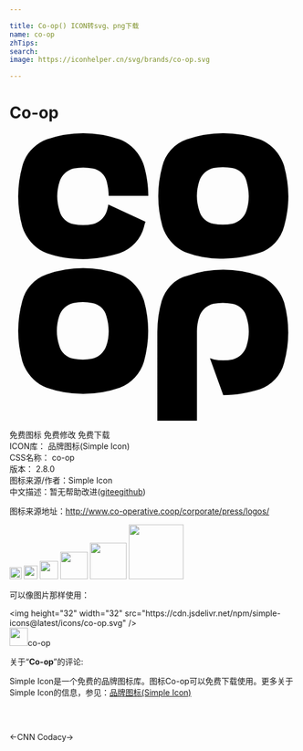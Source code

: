 ```yaml
---

title: Co-op() ICON转svg、png下载
name: co-op
zhTips: 
search: 
image: https://iconhelper.cn/svg/brands/co-op.svg

---
```


# Co-op  <small style="font-size: 60%;font-weight: 100"></small>

<div id="svg" class="svg-wrap">
<svg role="img" viewBox="0 0 24 24" xmlns="http://www.w3.org/2000/svg"><title>Co-op icon</title><path d="M23.275 5.265c0-.852-.132-1.703-.36-2.555-.328-1.016-1.081-1.834-2.031-2.194a9.248 9.248 0 0 0-6.092 0 3.168 3.168 0 0 0-2.03 2.194 9.532 9.532 0 0 0 0 5.077c.326 1.015 1.08 1.834 2.03 2.194a8.04 8.04 0 0 0 3.046.491c1.049 0 2.063-.196 3.046-.491a3.172 3.172 0 0 0 2.031-2.194c.229-.819.36-1.67.36-2.522zm-3.308 0c0 .393-.065.852-.196 1.212-.164.524-.623.95-1.18 1.081a4.233 4.233 0 0 1-1.571 0 1.473 1.473 0 0 1-1.18-1.081 4.025 4.025 0 0 1 0-2.489c.163-.524.622-.95 1.18-1.081a4.233 4.233 0 0 1 1.571 0 1.476 1.476 0 0 1 1.18 1.081c.13.458.196.884.196 1.277m-8.745 13.79a9.552 9.552 0 0 0 0-5.077c-.327-1.016-1.081-1.834-2.03-2.195a9.248 9.248 0 0 0-6.092 0 3.173 3.173 0 0 0-2.031 2.195 9.552 9.552 0 0 0 0 5.077c.328 1.015 1.081 1.834 2.031 2.193a9.248 9.248 0 0 0 6.092 0 3.392 3.392 0 0 0 2.03-2.193m-2.948-2.523c0 .393-.066.852-.197 1.212a1.644 1.644 0 0 1-1.179 1.081 4.238 4.238 0 0 1-1.572 0 1.477 1.477 0 0 1-1.179-1.081 4.04 4.04 0 0 1 0-2.489 1.64 1.64 0 0 1 1.179-1.081 4.196 4.196 0 0 1 1.572 0 1.476 1.476 0 0 1 1.179 1.081c.131.426.197.851.197 1.277m0-11.3h3.308c0-.851-.131-1.703-.36-2.521-.327-1.016-1.081-1.834-2.03-2.194a9.248 9.248 0 0 0-6.092 0C2.084.909 1.331 1.728 1.068 2.743a9.552 9.552 0 0 0 0 5.077c.328 1.015 1.081 1.834 2.031 2.194.982.36 1.998.492 3.046.492 1.048 0 2.063-.197 3.046-.492a3.17 3.17 0 0 0 2.03-2.194c.033-.131.065-.295.131-.426L8.241 5.953c-.033.196-.065.36-.131.557-.163.524-.622.95-1.179 1.081a4.238 4.238 0 0 1-1.572 0A1.478 1.478 0 0 1 4.18 6.51a4.04 4.04 0 0 1 0-2.489c.164-.524.622-.95 1.179-1.082a4.238 4.238 0 0 1 1.572 0A1.476 1.476 0 0 1 8.11 4.021c.098.425.164.818.164 1.211m4.421 8.779a9.442 9.442 0 0 0-.36 2.555V24h3.308v-7.468c0-.393.065-.852.196-1.212.163-.524.622-.95 1.18-1.081a4.191 4.191 0 0 1 1.571 0 1.478 1.478 0 0 1 1.18 1.081 4.04 4.04 0 0 1 0 2.489c-.164.523-.623.95-1.146 1.08a4.196 4.196 0 0 1-1.572 0c-.099-.031-.229-.064-.327-.098l1.113 3.079c1.049 0 2.063-.197 3.046-.491a3.175 3.175 0 0 0 2.031-2.194 9.552 9.552 0 0 0 0-5.077c-.328-1.016-1.081-1.834-2.031-2.195a9.248 9.248 0 0 0-6.092 0c-1.016.263-1.769 1.082-2.097 2.098"/></svg>
</div>
<detail full-name='co-op'></detail>

<div class="detail-page">
<p>
<span><span class="badge-success badge">免费图标</span> <span class="badge-success badge">免费修改</span>  <span class="badge-success badge">免费下载</span> </span>
<br/>
<span>
ICON库：
<span class="badge-secondary badge">品牌图标(Simple Icon)</span> 
</span>
<br/>
<span>
CSS名称：
<span class="badge-secondary badge">co-op</span> 
</span>

<br/>
<span>
版本：
<span class="badge-secondary badge">2.8.0</span> 
</span>
<br/>
<span>图标来源/作者：<span class="badge-light badge">Simple Icon</span></span> 
<br/>
<span class="zh-detail">中文描述：暂无<span class="help-link"><span>帮助改进</span>(<a href="https://gitee.com/liuwave/icon-helper/edit/master/json/brands/co-op.json" target="_blank" rel="noopener noreferrer">gitee</a><a href="https://github.com/liuwave/icon-helper/edit/master/json/brands/co-op.json" target="_blank" rel="noopener noreferrer">github</a></span>)</span><br/>
</p>
</div><div class="description description alert alert-light"><p>图标来源地址：<a href="http://www.co-operative.coop/corporate/press/logos/" target="_blank" rel="noopener noreferrer">http://www.co-operative.coop/corporate/press/logos/</a></p></div>
<div class="alert alert-dark">
<img height="21" width="21" src="https://cdn.jsdelivr.net/npm/simple-icons@latest/icons/co-op.svg" />
<img height="24" width="24" src="https://cdn.jsdelivr.net/npm/simple-icons@latest/icons/co-op.svg" />
<img height="32" width="32" src="https://cdn.jsdelivr.net/npm/simple-icons@latest/icons/co-op.svg" />
<img height="48" width="48" src="https://cdn.jsdelivr.net/npm/simple-icons@latest/icons/co-op.svg" />
<img height="64" width="64" src="https://cdn.jsdelivr.net/npm/simple-icons@latest/icons/co-op.svg" />
<img height="96" width="96" src="https://cdn.jsdelivr.net/npm/simple-icons@latest/icons/co-op.svg" />

</div>
<div>
  <p>可以像图片那样使用：    
  </p>
  <div class="alert alert-primary" style="font-size: 14px">
    &lt;img height="32" width="32" src="https://cdn.jsdelivr.net/npm/simple-icons@latest/icons/co-op.svg" /&gt;
    <copy-btn content='<img height="32" width="32" src="https://cdn.jsdelivr.net/npm/simple-icons@latest/icons/co-op.svg" />'></copy-btn>
  </div>
  <div class="alert alert-secondary">
    <img height="32" width="32" src="https://cdn.jsdelivr.net/npm/simple-icons@latest/icons/co-op.svg" />co-op
    <copy-btn content="co-op" btn-title="复制图标名称"></copy-btn>
  </div>
</div>
<div class="icon-detail__container">
<p>关于“<b>Co-op</b>”的评论:</p>
</div>
<Vssue title="关于“Co-op”的评论" />
<div><p>Simple Icon是一个免费的品牌图标库。图标Co-op可以免费下载使用。更多关于  Simple Icon的信息，参见：<a target="_blank" href="https://iconhelper.cn/brands.html">品牌图标(Simple Icon)</a>
</p></div>


<div style="padding:2rem 0 " class="page-nav"><p class="inner"><span class="prev">←<router-link to="/icon/cnn.html">CNN</router-link></span> <span class="next"><router-link to="/icon/codacy.html">Codacy</router-link>→</span></p></div>
